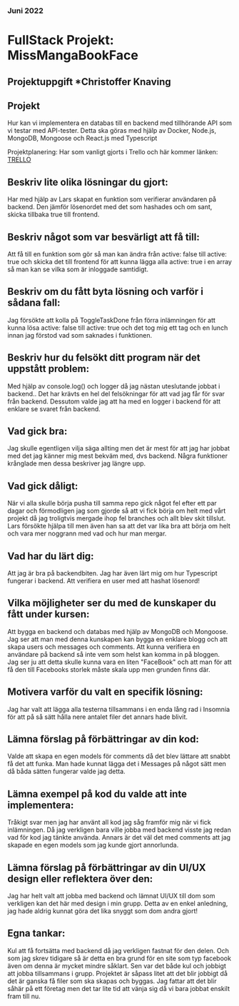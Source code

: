 ### Juni 2022
# FullStack Projekt: MissMangaBookFace
## Projektuppgift *Christoffer Knaving

## Projekt

Hur kan vi implementera en databas till en backend med tillhörande API som vi testar med API-tester. Detta ska göras med hjälp av Docker, Node.js, MongoDB, Mongoose och React.js med Typescript

Projektplanering:
Har som vanligt gjorts i Trello och här kommer länken: [TRELLO](https://trello.com/b/M7UjVzOj/datalagringmongodb-rest "Trello")

## Beskriv lite olika lösningar du gjort:

Har med hjälp av Lars skapat en funktion som verifierar användaren på backend. Den jämför lösenordet med det som hashades och om sant, skicka tillbaka true till frontend.

## Beskriv något som var besvärligt att få till:

Att få till en funktion som gör så man kan ändra från active: false till active: true och skicka det till frontend för att kunna lägga alla active: true i en array så man kan se vilka som är inloggade samtidigt.

## Beskriv om du fått byta lösning och varför i sådana fall:

Jag försökte att kolla på ToggleTaskDone från förra inlämningen för att kunna lösa active: false till active: true och det tog mig ett tag och en lunch innan jag förstod vad som saknades i funktionen.

## Beskriv hur du felsökt ditt program när det uppstått problem:

Med hjälp av console.log() och logger då jag nästan uteslutande jobbat i backend.. Det har krävts en hel del felsökningar för att vad jag får för svar från backend.
Dessutom valde jag att ha med en logger i backend för att enklare se svaret från backend. 

## Vad gick bra:

Jag skulle egentligen vilja säga allting men det är mest för att jag har jobbat med det jag känner mig mest bekväm med, dvs backend. Några funktioner krånglade men dessa beskriver jag längre upp.

## Vad gick dåligt:

När vi alla skulle börja pusha till samma repo gick något fel efter ett par dagar och förmodligen jag som gjorde så att vi fick börja om helt med vårt projekt då jag troligtvis mergade ihop fel branches och allt blev skit tillslut. Lars försökte hjälpa till men även han sa att det var lika bra att börja om helt och vara mer noggrann med vad och hur man mergar.

## Vad har du lärt dig:

Att jag är bra på backendbiten. Jag har även lärt mig om hur Typescript fungerar i backend. Att verifiera en user med att hashat lösenord!

## Vilka möjligheter ser du med de kunskaper du fått under kursen:

Att bygga en backend och databas med hjälp av MongoDB och Mongoose. Jag ser att man med denna kunskapen kan bygga en enklare blogg och att skapa users och messages och comments. Att kunna verifiera en användare på backend så inte vem som helst kan komma in på bloggen. Jag ser ju att detta skulle kunna vara en liten "FaceBook" och att man för att få den till Facebooks storlek måste skala upp men grunden finns där.

## Motivera varför du valt en specifik lösning:

Jag har valt att lägga alla testerna tillsammans i en enda lång rad i Insomnia för att på så sätt hålla nere antalet filer det annars hade blivit.

## Lämna förslag på förbättringar av din kod:

Valde att skapa en egen models för comments då det blev lättare att snabbt få det att funka. Man hade kunnat lägga det i Messages på något sätt men då båda sätten fungerar valde jag detta.

## Lämna exempel på kod du valde att inte implementera:

Tråkigt svar men jag har använt all kod jag såg framför mig när vi fick inlämningen. Då jag verkligen bara ville jobba med backend visste jag redan vad för kod jag tänkte använda. Annars är det väl det med comments att jag skapade en egen models som jag kunde gjort annorlunda.

## Lämna förslag på förbättringar av din UI/UX design eller reflektera över den:

Jag har helt valt att jobba med backend och lämnat UI/UX till dom som verkligen kan det här med design i min grupp. Detta av en enkel anledning, jag hade aldrig kunnat göra det lika snyggt som dom andra gjort!

## Egna tankar:

Kul att få fortsätta med backend då jag verkligen fastnat för den delen. Och som jag skrev tidigare så är detta en bra grund för en site som typ facebook även om denna är mycket mindre såklart. Sen var det både kul och jobbigt att jobba tillsammans i grupp. Projektet är såpass litet att det blir jobbigt då det är ganska få filer som ska skapas och byggas. Jag fattar att det blir såhär på ett företag men det tar lite tid att vänja sig då vi bara jobbat enskilt fram till nu.